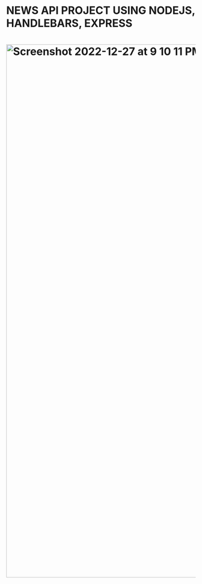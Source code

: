 <h1>NEWS API PROJECT USING NODEJS, HANDLEBARS, EXPRESS <h1>
<img width="1414" alt="Screenshot 2022-12-27 at 9 10 11 PM" src="https://user-images.githubusercontent.com/105835098/209688995-6c4ca033-893e-49af-95f2-eef3caac65cf.png">
